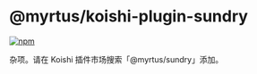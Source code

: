 # @myrtus/koishi-plugin-sundry

[![npm](https://img.shields.io/npm/v/@myrtus/koishi-plugin-sundry?style=flat-square)](https://www.npmjs.com/package/@myrtus/koishi-plugin-sundry)

杂项。请在 Koishi 插件市场搜索「@myrtus/sundry」添加。
